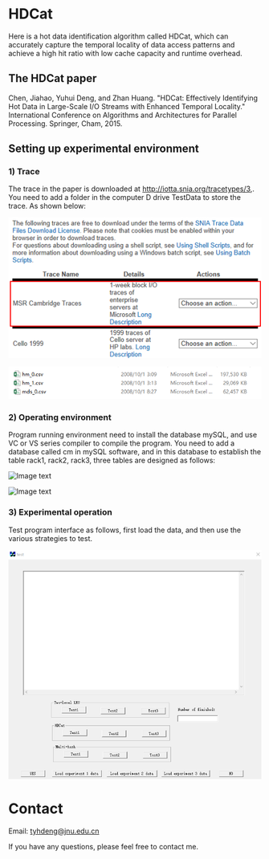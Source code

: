  # HDCat

Here is a hot data identification algorithm called HDCat, which can accurately capture the temporal locality of data access patterns and achieve a high hit ratio with low cache capacity and runtime overhead.

## The HDCat paper

Chen, Jiahao, Yuhui Deng, and Zhan Huang. "HDCat: Effectively Identifying Hot Data in Large-Scale I/O Streams with Enhanced Temporal Locality." International Conference on Algorithms and Architectures for Parallel Processing. Springer, Cham, 2015.

## Setting up experimental environment
### 1) Trace
The trace in the paper is downloaded at http://iotta.snia.org/tracetypes/3,. You need to add a folder in the computer D drive TestData to store the trace. As shown below:

![Image text](https://github.com/love-light/imag/blob/master/image/1499952174(1).png)

![Image text](https://github.com/love-light/imag/blob/master/image/1499952215(1).png)

### 2) Operating environment
Program running environment need to install the database mySQL, and use VC or VS series compiler to compile the program. You need to add a database called cm in mySQL software, and in this database to establish the table rack1, rack2, rack3, three tables are designed as follows:

![Image text](https://github.com/love-light/imag/blob/master/image/2%EF%BC%891.png)

![Image text](https://github.com/love-light/imag/blob/master/image/2%EF%BC%892.png)

### 3) Experimental operation
Test program interface as follows, first load the data, and then use the various strategies to test.

![Image text](https://github.com/love-light/imag/blob/master/image/1499952469(1).png)

# Contact

Email: tyhdeng@jnu.edu.cn

If you have any questions, please feel free to contact me.
